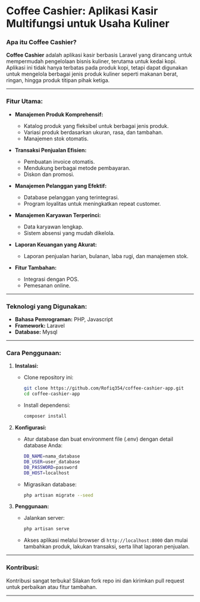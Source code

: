 
# Coffee Cashier: Aplikasi Kasir Multifungsi untuk Usaha Kuliner

### Apa itu Coffee Cashier?
**Coffee Cashier** adalah aplikasi kasir berbasis Laravel yang dirancang untuk mempermudah pengelolaan bisnis kuliner, terutama untuk kedai kopi. Aplikasi ini tidak hanya terbatas pada produk kopi, tetapi dapat digunakan untuk mengelola berbagai jenis produk kuliner seperti makanan berat, ringan, hingga produk titipan pihak ketiga.

---

### Fitur Utama:

- **Manajemen Produk Komprehensif:**
  - Katalog produk yang fleksibel untuk berbagai jenis produk.
  - Variasi produk berdasarkan ukuran, rasa, dan tambahan.
  - Manajemen stok otomatis.

- **Transaksi Penjualan Efisien:**
  - Pembuatan invoice otomatis.
  - Mendukung berbagai metode pembayaran.
  - Diskon dan promosi.

- **Manajemen Pelanggan yang Efektif:**
  - Database pelanggan yang terintegrasi.
  - Program loyalitas untuk meningkatkan repeat customer.

- **Manajemen Karyawan Terperinci:**
  - Data karyawan lengkap.
  - Sistem absensi yang mudah dikelola.

- **Laporan Keuangan yang Akurat:**
  - Laporan penjualan harian, bulanan, laba rugi, dan manajemen stok.

- **Fitur Tambahan:**
  - Integrasi dengan POS.
  - Pemesanan online.

---

### Teknologi yang Digunakan:
- **Bahasa Pemrograman:** PHP, Javascript
- **Framework:** Laravel
- **Database:** Mysql

---

### Cara Penggunaan:

1. **Instalasi:**
   - Clone repository ini:  
     ```bash
     git clone https://github.com/Rofiq354/coffee-cashier-app.git
     cd coffee-cashier-app
     ```
   - Install dependensi:  
     ```bash
     composer install
     ```

2. **Konfigurasi:**
   - Atur database dan buat environment file (.env) dengan detail database Anda:
     ```bash
     DB_NAME=nama_database
     DB_USER=user_database
     DB_PASSWORD=password
     DB_HOST=localhost
     ```
   - Migrasikan database:
     ```bash
     php artisan migrate --seed
     ```

3. **Penggunaan:**
   - Jalankan server:
     ```bash
     php artisan serve
     ```
   - Akses aplikasi melalui browser di `http://localhost:8000` dan mulai tambahkan produk, lakukan transaksi, serta lihat laporan penjualan.

---

### Kontribusi:
Kontribusi sangat terbuka! Silakan fork repo ini dan kirimkan pull request untuk perbaikan atau fitur tambahan.

---
